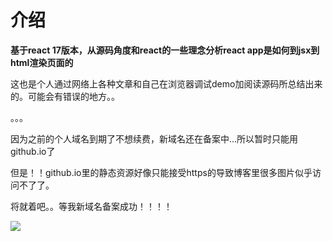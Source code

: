 # 介绍

**基于react 17版本，从源码角度和react的一些理念分析react app是如何到jsx到html渲染页面的**

这也是个人通过网络上各种文章和自己在浏览器调试demo加阅读源码所总结出来的。可能会有错误的地方。。

。。。

因为之前的个人域名到期了不想续费，新域名还在备案中...所以暂时只能用github.io了

但是！！github.io里的静态资源好像只能接受https的导致博客里很多图片似乎访问不了了。

将就着吧。。等我新域名备案成功！！！！

![](http://wx3.sinaimg.cn/large/006mMMLigy1g9auv65s3nj30sg0sg422.jpg)


